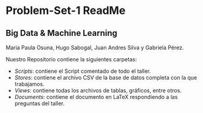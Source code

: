 # Problem-Set-1 ReadMe
Big Data & Machine Learning
-------------------------------------
Maria Paula Osuna, Hugo Sabogal, Juan Andres Silva y Gabriela Pérez.

Nuestro Repositorio contiene la siguientes carpetas: 
- *Scripts*: contiene el Script comentado de todo el taller.
- *Stores*: contiene el archivo CSV de la base de datos completa con la que trabajamos.
- *Views*: contiene todas los archivos de tablas, gráficos, entre otros.
- *Documents*: contiene el documento en LaTeX respondiendo a las preguntas del taller.

  
